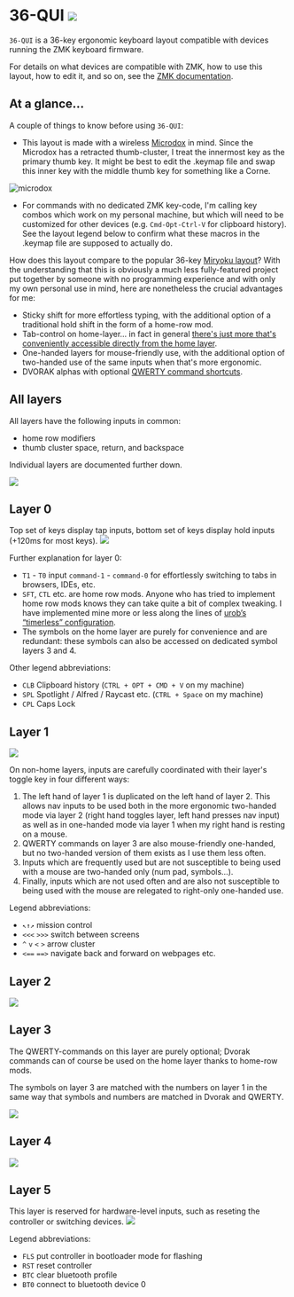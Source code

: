 # 36-QUI ![](images/question-mark.png)

`36-QUI` is a 36-key ergonomic keyboard layout compatible with devices running the ZMK keyboard firmware.

For details on what devices are compatible with ZMK, how to use this layout, how to edit it, and so on, see the [ZMK documentation](https://zmk.dev/docs).


## At a glance…

A couple of things to know before using `36-QUI`:

- This layout is made with a wireless [Microdox](https://boardsource.xyz/store/5f2e7e4a2902de7151494f92) in mind. Since the Microdox has a retracted thumb-cluster, I treat the innermost key as the primary thumb key. It might be best to edit the .keymap file and swap this inner key with the middle thumb key for something like a Corne.

![microdox](images/microdox-bud.svg)

- For commands with no dedicated ZMK key-code, I'm calling key combos which work on my personal machine, but which will need to be customized for other devices (e.g. `Cmd-Opt-Ctrl-V` for clipboard history). See the layout legend below to confirm what these macros in the .keymap file are supposed to actually do.

How does this layout compare to the popular 36-key [Miryoku layout](https://github.com/manna-harbour/miryoku/tree/master/docs/reference)? With the understanding that this is obviously a much less fully-featured project put together by someone with no programming experience and with only my own personal use in mind, here are nonetheless the crucial advantages for me: 

  - Sticky shift for more effortless typing, with the additional option of a traditional hold shift in the form of a home-row mod.
  - Tab-control on home-layer… in fact in general [there's just more that's conveniently accessible directly from the home layer](#layer-0).
  - One-handed layers for mouse-friendly use, with the additional option of two-handed use of the same inputs when that's more ergonomic.
  - DVORAK alphas with optional [QWERTY command shortcuts](#layer-3).

## All layers

All layers have the following inputs in common:

- home row modifiers
- thumb cluster space, return, and backspace

Individual layers are documented further down.

![](images/all-layers.svg)


## Layer 0

Top set of keys display tap inputs, bottom set of keys display hold inputs (+120ms for most keys).
![](images/00.svg)

Further explanation for layer 0:

- `T1` - `T0` input `command-1` - `command-0` for effortlessly switching to tabs in browsers, IDEs, etc.
- `SFT`, `CTL` etc. are home row mods. Anyone who has tried to implement home row mods knows they can take quite a bit of complex tweaking. I have implemented mine more or less along the lines of [urob’s “timerless” configuration](https://github.com/urob/zmk-config#timeless-homerow-mods).
- The symbols on the home layer are purely for convenience and are redundant: these symbols can also be accessed on dedicated symbol layers 3 and 4.

Other legend abbreviations:

- `CLB` Clipboard history (`CTRL + OPT + CMD + V` on my machine)
- `SPL` Spotlight / Alfred / Raycast etc. (`CTRL + Space` on my machine)
- `CPL` Caps Lock

## Layer 1

![](images/1.svg)

On non-home layers, inputs are carefully coordinated with their layer's toggle key in four different ways:

1. The left hand of layer 1 is duplicated on the left hand of layer 2. This allows nav inputs to be used both in the more ergonomic two-handed mode via layer 2 (right hand toggles layer, left hand presses nav input) as well as in one-handed mode via layer 1 when my right hand is resting on a mouse.
2. QWERTY commands on layer 3 are also mouse-friendly one-handed, but no two-handed version of them exists as I use them less often.
3. Inputs which are frequently used but are not susceptible to being used with a mouse are two-handed only (num pad, symbols…).
4. Finally, inputs which are not used often and are also not susceptible to being used with the mouse are relegated to right-only one-handed use.

Legend abbreviations:

- `↖↑↗` mission control
- `<<<`  `>>>` switch between screens
- `^` `v` `<` `>` arrow cluster 
- `<==` `==>` navigate back and forward on webpages etc.

## Layer 2

![](images/2.svg)

## Layer 3

The QWERTY-commands on this layer are purely optional; Dvorak commands can of course be used on the home layer thanks to home-row mods.

The symbols on layer 3 are matched with the numbers on layer 1 in the same way that symbols and numbers are matched in Dvorak and QWERTY.

![](images/3.svg)


## Layer 4

![](images/4.svg)

## Layer 5

This layer is reserved for hardware-level inputs, such as reseting the controller or switching devices.
![](images/5.svg)

Legend abbreviations:

- `FLS` put controller in bootloader mode for flashing
- `RST` reset controller
- `BTC` clear bluetooth profile
- `BT0` connect to bluetooth device 0